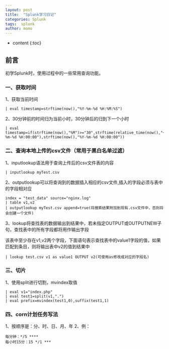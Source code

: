 ```yaml
---
layout: post
title:  "Splunk学习日记"
categories: Splunk
tags:  splunk  
author: momo
---
```


* content
{:toc}


## 前言

初学Splunk时，使用过程中的一些常用查询功能。

###  一、获取时间
1、获取当前时间
```
| eval timestamp=strftime(now(),"%Y-%m-%d %H:%M:%S")
```

2、30分钟前的时间归为当前小时，30分钟后的归到下一个小时
```
| eval timestamp=if(strftime(now(),"%M")>="30",strftime(relative_time(now(),"+1h@h"),"%Y-%m-%d %H:00:00"),strftime(now(),"%Y-%m-%d %H:00:00"))
```

### 二、查询本地上传的csv文件（常用于黑白名单过滤）
1、inputlookup语法用于查询上传后的csv文件表的内容
```
| inputlookup myTest.csv
```

2、outputlookup可以将查询到的数据插入相应的csv文件,插入的字段必须与表中的字段相对应
```
index = "test_data" source="nginx.log"
| table v1,v2
| outputlookup myTest.csv append=true(将搜索结果附加到现有.csv文件中，否则将会创建一个文件)
```
3、lookup将查找表的数据输出到结果中，若未指定OUTPUT或OUTPUTNEW子句，查找表中的所有字段都将用作输出字段

该表中至少存在v1,v2两个字段，下面语句表示查找表中的value1字段的值，如果匹配到条目，则将输出表中v2的值到结果中
```
| lookup test.csv v1 as value1 OUTPUT v2(可使用as修改成对应的字段名)
```

### 三、切片
1、使用split进行切割，mvindex取值
```
| eval v1="index.php"
| eval test1=split(v1,".")
| eval prefix=mvindex(test1,0),suffix(test1,1)
```

### 四、corn计划任务写法
1、按顺序是：分、时、日、月、年
2、例：
```
每分钟：*/5 ****
每小时15分：15 */1 ***
```



